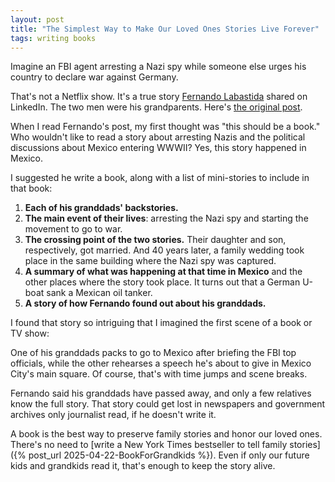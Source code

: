 ```yaml
---
layout: post
title: "The Simplest Way to Make Our Loved Ones Stories Live Forever"
tags: writing books
---
```


Imagine an FBI agent arresting a Nazi spy while someone else urges his country to declare war against Germany.

That's not a Netflix show. It's a true story [Fernando Labastida](https://www.linkedin.com/in/flabastida/) shared on LinkedIn. The two men were his grandparents. Here's [the original post](https://www.linkedin.com/posts/flabastida_one-of-them-was-an-fbi-agent-who-arrested-activity-7378742940275318784-urcW).

When I read Fernando's post, my first thought was "this should be a book." Who wouldn't like to read a story about arresting Nazis and the political discussions about Mexico entering WWWII? Yes, this story happened in Mexico.

I suggested he write a book, along with a list of mini-stories to include in that book:
1. **Each of his granddads' backstories.**
2. **The main event of their lives**: arresting the Nazi spy and starting the movement to go to war.
3. **The crossing point of the two stories.** Their daughter and son, respectively, got married. And 40 years later, a family wedding took place in the same building where the Nazi spy was captured.
4. **A summary of what was happening at that time in Mexico** and the other places where the story took place.  It turns out that a German U-boat sank a Mexican oil tanker.
5. **A story of how Fernando found out about his granddads.**

I found that story so intriguing that I imagined the first scene of a book or TV show:

One of his granddads packs to go to Mexico after briefing the FBI top officials, while the other rehearses a speech he's about to give in Mexico City's main square. Of course, that's with time jumps and scene breaks.

Fernando said his granddads have passed away, and only a few relatives know the full story. That story could get lost in newspapers and government archives only journalist read, if he doesn't write it.

A book is the best way to preserve family stories and honor our loved ones. There's no need to [write a New York Times bestseller to tell family stories]({% post_url 2025-04-22-BookForGrandkids %}). Even if only our future kids and grandkids read it, that's enough to keep the story alive.
